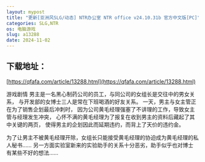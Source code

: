 ```yaml
---
layout: mypost
title: "更新[亚洲风SLG/动态] NTR办公室 NTR office v24.10.31b 官方中文版[PC]"
categories: SLG,NTR
os: 电脑游戏
slug: a13288
date: 2024-11-02
---
```


## 下载地址：

[https://qfafa.com/article/13288.html](https://qfafa.com/article/13288.html)

游戏剧情
男主是一名黑心制药公司的员工，与同公司的女组长是交往中的男女关系，
与开发部的女博士三人是常在下班喝酒的好友关系。
一天，男主与女主管正在为了销售企划最后冲刺时，
因为公司黄毛经理强塞了不讲理的工作，导致女主管与经理发生冲突，
心怀不满的黄毛经理为了报复在收到男主的资料后藏起了其中关键的两页，
使得男主的企划因此而延期违约，而背上了天价的违约金。

为了让男主不被黄毛经理开除，女组长只能接受黄毛经理的协迫成为黄毛经理的私人秘书……
另一方面实验室新来的实验助手的关系十分恶劣，助手似乎也对博士有某些不好的想法……